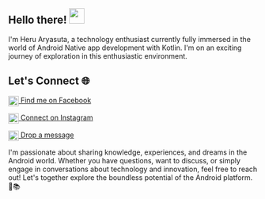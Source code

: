 ## Hello there! <img src="https://media.tenor.com/DLWGvDkhhyMAAAAi/gray-hair-big-eyes.gif" width="31px">

I'm Heru Aryasuta, a technology enthusiast currently fully immersed in the world of Android Native app development with Kotlin. I'm on an exciting journey of exploration in this enthusiastic environment.

## Let's Connect 🌐

<img height="21" width="21" align="center" src="https://simpleicons.org/icons/facebook.svg" /><a href="https://www.facebook.com/heru.aryasuta.58"> Find me on Facebook</a>

<img height="21" width="21" align="center" src="https://simpleicons.org/icons/instagram.svg" /><a href="https://www.instagram.com/heru_aryasuta/" target="_blank"> Connect on Instagram</a>

<img height="21" width="21" align="center" src="https://simpleicons.org/icons/gmail.svg" /><a href="mailto:aryasutaheru08@gmail.com"> Drop a message</a>

I'm passionate about sharing knowledge, experiences, and dreams in the Android world. Whether you have questions, want to discuss, or simply engage in conversations about technology and innovation, feel free to reach out! Let's together explore the boundless potential of the Android platform. 🚀📚
